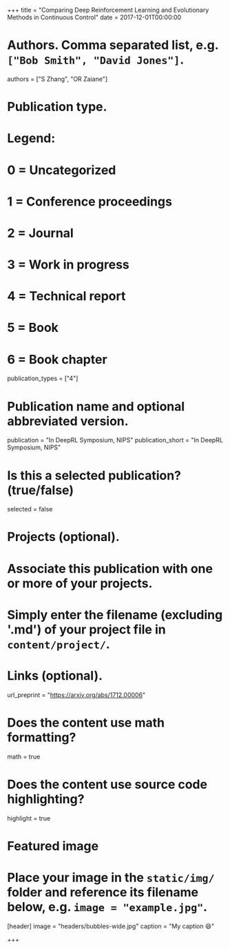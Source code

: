 +++
title = "Comparing Deep Reinforcement Learning and Evolutionary Methods in Continuous Control"
date = 2017-12-01T00:00:00

# Authors. Comma separated list, e.g. `["Bob Smith", "David Jones"]`.
authors = ["S Zhang", "OR Zaiane"]

# Publication type.
# Legend:
# 0 = Uncategorized
# 1 = Conference proceedings
# 2 = Journal
# 3 = Work in progress
# 4 = Technical report
# 5 = Book
# 6 = Book chapter
publication_types = ["4"]

# Publication name and optional abbreviated version.
publication = "In DeepRL Symposium, NIPS"
publication_short = "In DeepRL Symposium, NIPS"

# Is this a selected publication? (true/false)
selected = false

# Projects (optional).
#   Associate this publication with one or more of your projects.
#   Simply enter the filename (excluding '.md') of your project file in `content/project/`.

# Links (optional).
url_preprint = "https://arxiv.org/abs/1712.00006"

# Does the content use math formatting?
math = true

# Does the content use source code highlighting?
highlight = true

# Featured image
# Place your image in the `static/img/` folder and reference its filename below, e.g. `image = "example.jpg"`.
[header]
image = "headers/bubbles-wide.jpg"
caption = "My caption :smile:"

+++

